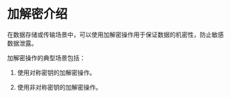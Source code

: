 # 加解密介绍

在数据存储或传输场景中，可以使用加解密操作用于保证数据的机密性，防止敏感数据泄露。

加解密操作的典型场景包括：

1. 使用对称密钥的加解密操作。

2. 使用非对称密钥的加解密操作。
